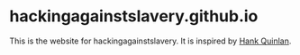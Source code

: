 hackingagainstslavery.github.io
=====================
This is the website for hackingagainstslavery.  It is inspired by [Hank Quinlan](http://jmcglone.com/guides/github-pages/).
